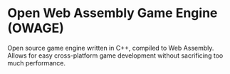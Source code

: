 # Open Web Assembly Game Engine (OWAGE)

Open source game engine written in C++, compiled to Web Assembly. Allows for easy cross-platform game development without sacrificing too much performance.
